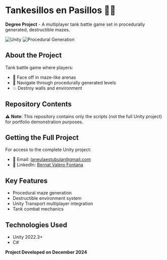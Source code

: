 # **Tankesillos en Pasillos** 🚧💥

**Degree Project** - A multiplayer tank battle game set in procedurally generated, destructible mazes.

![Unity](https://img.shields.io/badge/Unity-2022.3+-black.svg?logo=unity&style=flat) 
![Procedural Generation](https://img.shields.io/badge/Level-Procedural%20Generation-blueviolet)

## About the Project

Tank battle game where players:
- 🤺 Face off in maze-like arenas
- 🧱 Navigate through procedurally generated levels
- 💥 Destroy walls and environment

## Repository Contents

⚠ **Note**: This repository contains only the scripts (not the full Unity project) for portfolio demonstration purposes.

## Getting the Full Project

For access to the complete Unity project:
- 📧 Email: [laneulaestubular@gmail.com](mailto:laneulaestubular@gmail.com)
- 💼 LinkedIn: [Bernat Valero Fontana](https://linkedin.com/in/bernatvafo)

## Key Features
- Procedural maze generation
- Destructible environment system
- Unity Transport multiplayer integration
- Tank combat mechanics

## Technologies Used
- Unity 2022.3+
- C#

**Project Developed on December 2024**
